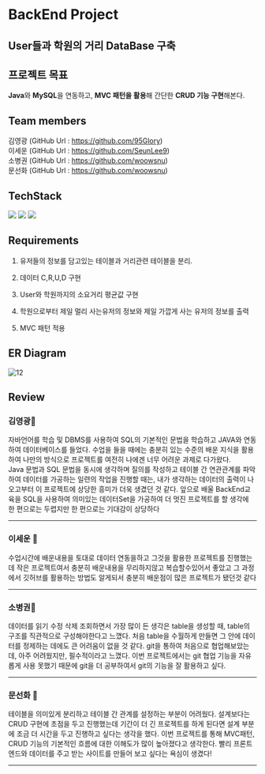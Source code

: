 
# BackEnd Project

##  User들과 학원의 거리 DataBase 구축

## 프로젝트 목표
**Java**와 **MySQL**을 연동하고, **MVC 패턴을 활용**해 간단한 **CRUD 기능 구현**해본다.

## Team members
김영광 (GitHub Url : https://github.com/95Glory)  
이세운 (GitHub Url : https://github.com/SeunLee9)  
소병권 (GitHub Url : https://github.com/woowsnu)  
문선화 (GitHub Url : https://github.com/woowsnu)

##  TechStack
 <img  src="https://img.shields.io/badge/JAVA-007396?style=for-the-badge&logo=java&logoColor=white"> <img  src="https://img.shields.io/badge/mysql-4479A1?style=for-the-badge&logo=mysql&logoColor=white">  <img  src="https://img.shields.io/badge/github-181717?style=for-the-badge&logo=github&logoColor=white">  
  
## Requirements
1. 유저들의 정보를 담고있는 테이블과 거리관련 테이블을 분리.

2.  데이터 C,R,U,D 구현

3.  User와 학원까지의 소요거리 평균값 구현

4. 학원으로부터 제일 멀리 사는유저의 정보와 제일 가깝게 사는 유저의 정보를 출력

5. MVC 패턴 적용

## ER Diagram
![12](https://user-images.githubusercontent.com/102516088/168766579-65775c03-fc39-4a60-99cb-f3b272ababd1.JPG)

## Review

### 김영광👨
자바언어를 학습 및 DBMS를 사용하여 SQL의 기본적인 문법을 학습하고 JAVA와 연동하여 데이터베이스를 들었다. 수업을 들을 때에는 충분히 있는 수준의 배운 지식을 활용하여 나만의 방식으로 프로젝트를 여전히 나에겐 너무 어려운 과제로 다가왔다.  
 Java 문법과 SQL 문법을 동시에 생각하며 질의를 작성하고 테이블 간 연관관계를 파악하여 데이터를 가공하는 일련의 작업을 진행할 때는, 내가 생각하는 데이터의 출력이 나오고부터 이 프로젝트에 상당한 흥미가 더욱 생겼던 것 같다.
앞으로 배울 BackEnd교육을 SQL을 사용하여 의미있는 데이터Set을 가공하여 더 멋진 프로젝트를 할 생각에 한 편으로는 두렵지만 한 편으로는 기대감이 상당하다

---

### 이세운 🧑
수업시간에 배운내용을 토대로 데이터 연동을하고 그것을 활용한 프로젝트를 진행했는데 작은 프로젝트여서 충분히 배운내용을 무리하지않고 복습할수있어서 좋았고 그 과정에서 깃허브를 활용하는 방법도 알게되서 충분히 배운점이 많은 프로젝트가 됐던것 같다

---


### 소병권👦
데이터를 읽기 수정 삭제 조회하면서 가장 많이 든 생각은 table을 생성할 때, table의 구조를 직관적으로 구성해야한다고 느꼈다.   처음 table을 수월하게 만들면 그 안에 데이터를 정제하는 데에도 큰 어려움이 없을 것 같다. git을 통하여 처음으로 협업해보았는데, 아주 어려웠지만, 필수적이라고 느꼈다. 이번 프로젝트에서는 git 협업 기능을 자유롭게 사용 못했기 때문에 git을 더 공부하여서 git의 기능을 잘 활용하고 싶다.

---



### 문선화 👧
테이블을 의미있게 분리하고 테이블 간 관계를 설정하는 부분이 어려웠다. 설계보다는 CRUD 구현에 초점을 두고 진행했는데 기간이 더 긴 프로젝트를 하게 된다면 설계 부분에 조금 더 시간을 두고 진행하고 싶다는 생각을 했다. 이번 프로젝트를 통해 MVC패턴, CRUD 기능의 기본적인 흐름에 대한 이해도가 많이 높아졌다고 생각한다. 빨리 프론트엔드와 데이터를 주고 받는 사이트를 만들어 보고 싶다는 욕심이 생겼다!

---
